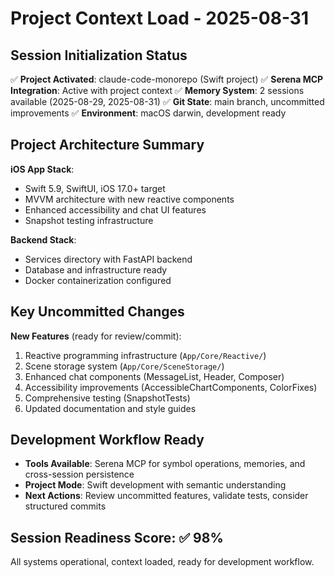 # Project Context Load - 2025-08-31

## Session Initialization Status
✅ **Project Activated**: claude-code-monorepo (Swift project)
✅ **Serena MCP Integration**: Active with project context
✅ **Memory System**: 2 sessions available (2025-08-29, 2025-08-31)
✅ **Git State**: main branch, uncommitted improvements
✅ **Environment**: macOS darwin, development ready

## Project Architecture Summary
**iOS App Stack**:
- Swift 5.9, SwiftUI, iOS 17.0+ target
- MVVM architecture with new reactive components
- Enhanced accessibility and chat UI features
- Snapshot testing infrastructure

**Backend Stack**:
- Services directory with FastAPI backend
- Database and infrastructure ready
- Docker containerization configured

## Key Uncommitted Changes
**New Features** (ready for review/commit):
1. Reactive programming infrastructure (`App/Core/Reactive/`)
2. Scene storage system (`App/Core/SceneStorage/`)
3. Enhanced chat components (MessageList, Header, Composer)
4. Accessibility improvements (AccessibleChartComponents, ColorFixes)
5. Comprehensive testing (SnapshotTests)
6. Updated documentation and style guides

## Development Workflow Ready
- **Tools Available**: Serena MCP for symbol operations, memories, and cross-session persistence
- **Project Mode**: Swift development with semantic understanding
- **Next Actions**: Review uncommitted features, validate tests, consider structured commits

## Session Readiness Score: ✅ 98%
All systems operational, context loaded, ready for development workflow.